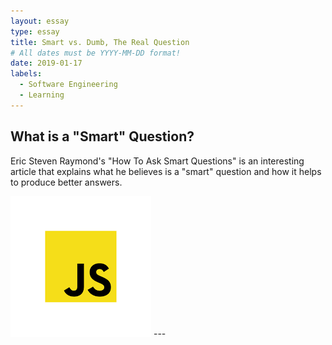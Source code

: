 ```yaml
---
layout: essay
type: essay
title: Smart vs. Dumb, The Real Question
# All dates must be YYYY-MM-DD format!
date: 2019-01-17
labels:
  - Software Engineering
  - Learning
---
```


## What is a "Smart" Question?
Eric Steven Raymond's "How To Ask Smart Questions" is an interesting article that explains what he believes is a "smart" question and how it helps to produce better answers. 

<img class="ui tiny left circular floated image" src="../images/js.png">
---
